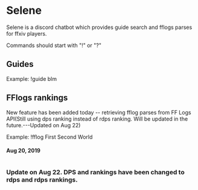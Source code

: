 # Selene

Selene is a discord chatbot which provides guide search and fflogs parses for ffxiv players.

Commands should start with "!" or "?"

## Guides
Example: !guide blm

## FFlogs rankings
New feature has been added today -- retrieving fflog parses from FF Logs API(Still using dps ranking instead of rdps ranking. Will be updated in the future.---Updated on Aug 22)

Example: !fflog First Second World



#### Aug 20, 2019
#



### Update on Aug 22. DPS and rankings have been changed to rdps and rdps rankings.
